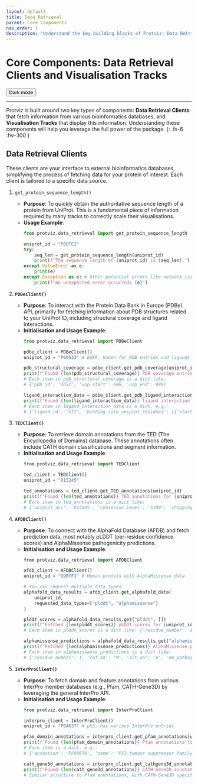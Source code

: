 ```yaml
---
layout: default
title: Data Retrieval
parent: Core Components
nav_order: 1
description: "Understand the key building blocks of Protviz: Data Retrieval Clients and Visualisation Tracks."
---
```


# Core Components: Data Retrieval Clients and Visualisation Tracks
<button class="btn js-toggle-dark-mode">Dark mode</button>

<script>
const toggleDarkMode = document.querySelector('.js-toggle-dark-mode');

jtd.addEvent(toggleDarkMode, 'click', function(){
  if (jtd.getTheme() === 'dark') {
    jtd.setTheme('light');
    toggleDarkMode.textContent = 'Dark mode';
  } else {
    jtd.setTheme('dark');
    toggleDarkMode.textContent = 'Light mode';
  }
});
</script>
---
Protviz is built around two key types of components: **Data Retrieval Clients** that fetch information from various bioinformatics databases, and **Visualisation Tracks** that display this information. Understanding these components will help you leverage the full power of the package.
{: .fs-6 .fw-300 }

## Data Retrieval Clients

These clients are your interface to external bioinformatics databases, simplifying the process of fetching data for your protein of interest. Each client is tailored to a specific data source.

1.  `get_protein_sequence_length()`
    * **Purpose**: To quickly obtain the authoritative sequence length of a protein from UniProt. This is a fundamental piece of information required by many tracks to correctly scale their visualisations.
    * **Usage Example**:
        ```python
        from protviz.data_retrieval import get_protein_sequence_length

        uniprot_id = "P0DTC2"
        try:
            seq_len = get_protein_sequence_length(uniprot_id)
            print(f"The sequence length of {uniprot_id} is {seq_len}.")
        except ValueError as e:
            print(e)
        except Exception as e: # Other potential errors like network issues
            print(f"An unexpected error occurred: {e}")
        ```

2.  **`PDBeClient()`**
    * **Purpose**: To interact with the Protein Data Bank in Europe (PDBe) API, primarily for fetching information about PDB structures related to your UniProt ID, including structural coverage and ligand interactions.
    * **Initialisation and Usage Example**:
        ```python
        from protviz.data_retrieval import PDBeClient

        pdbe_client = PDBeClient()
        uniprot_id = "P00533" # EGFR, known for PDB entries and ligands

        pdb_structural_coverage = pdbe_client.get_pdb_coverage(uniprot_id)
        print(f"Found {len(pdb_structural_coverage)} PDB coverage entries for {uniprot_id}.")
        # Each item in pdb_structural_coverage is a dict like:
        # {'pdb_id': '2GS2', 'unp_start': 696, 'unp_end': 989}

        ligand_interaction_data = pdbe_client.get_pdb_ligand_interactions(uniprot_id)
        print(f"Found {len(ligand_interaction_data)} ligand interaction contexts for {uniprot_id}.")
        # Each item in ligand_interaction_data is a dict, e.g.:
        # {'ligand_id': 'STI', 'binding_site_uniprot_residues': [{'startIndex': 767, 'endIndex': 767, ...}, ...], 'pdb_id': '2ITP'}
        ```

3.  **`TEDClient()`**
    * **Purpose**: To retrieve domain annotations from the TED (The Encyclopedia of Domains) database. These annotations often include CATH domain classifications and segment information.
    * **Initialisation and Usage Example**:
        ```python
        from protviz.data_retrieval import TEDClient

        ted_client = TEDClient()
        uniprot_id = "O15245"

        ted_annotations = ted_client.get_TED_annotations(uniprot_id)
        print(f"Found {len(ted_annotations)} TED annotations for {uniprot_id}.")
        # Each item in ted_annotations is a dict like:
        # {'uniprot_acc': 'O15245', 'consensus_level': 'S100', 'chopping': '41-145_165-258', ...}
        ```

4.  **`AFDBClient()`**
    * **Purpose**: To connect with the AlphaFold Database (AFDB) and fetch prediction data, most notably pLDDT (per-residue confidence scores) and AlphaMissense pathogenicity predictions.
    * **Initialisation and Usage Example**:
        ```python
        from protviz.data_retrieval import AFDBClient

        afdb_client = AFDBClient()
        uniprot_id = "Q9BYF1" # Human protein with AlphaMissense data

        # You can request multiple data types
        alphafold_data_results = afdb_client.get_alphafold_data(
            uniprot_id,
            requested_data_types=["plddt", "alphamissense"]
        )

        plddt_scores = alphafold_data_results.get("plddt", [])
        print(f"Fetched {len(plddt_scores)} pLDDT scores for {uniprot_id}.")
        # Each item in plddt_scores is a dict like: {'residue_number': 1, 'plddt': 35.2}

        alphamissense_predictions = alphafold_data_results.get("alphamissense", [])
        print(f"Fetched {len(alphamissense_predictions)} AlphaMissense predictions for {uniprot_id}.")
        # Each item in alphamissense_predictions is a dict like:
        # {'residue_number': 1, 'ref_aa': 'M', 'alt_aa': 'A', 'am_pathogenicity': 0.02, 'am_class': 'likely_benign'}
        ```

5.  **`InterProClient()`**
    * **Purpose**: To fetch domain and feature annotations from various InterPro member databases (e.g., Pfam, CATH-Gene3D) by leveraging the general InterPro API.
    * **Initialisation and Usage Example**:
        ```python
        from protviz.data_retrieval import InterProClient

        interpro_client = InterProClient()
        uniprot_id = "P04637" # p53, has various InterPro entries

        pfam_domain_annotations = interpro_client.get_pfam_annotations(uniprot_id)
        print(f"Found {len(pfam_domain_annotations)} Pfam annotations for {uniprot_id}.")
        # Each item is a dict, e.g.:
        # {'accession': 'PF00870', 'name': 'P53 tumour suppressor family', 'description': 'P53 DNA-binding domain', ...}

        cath_gene3d_annotations = interpro_client.get_cathgene3d_annotations(uniprot_id)
        print(f"Found {len(cath_gene3d_annotations)} CATH-Gene3D annotations for {uniprot_id}.")
        # Similar structure to Pfam annotations, with CATH-Gene3D specific accessions.
        ```
